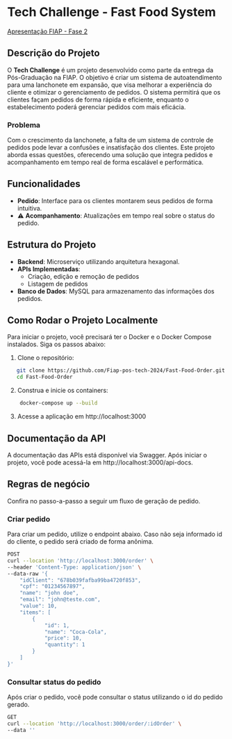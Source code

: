 # Tech Challenge - Fast Food System

[Apresentação FIAP - Fase 2](https://youtu.be/vD4L3E_Gviw)

## Descrição do Projeto

O **Tech Challenge** é um projeto desenvolvido como parte da entrega da Pós-Graduação na FIAP. O objetivo é criar um sistema de autoatendimento para uma lanchonete em expansão, que visa melhorar a experiência do cliente e otimizar o gerenciamento de pedidos. O sistema permitirá que os clientes façam pedidos de forma rápida e eficiente, enquanto o estabelecimento poderá gerenciar pedidos com mais eficácia.

### Problema

Com o crescimento da lanchonete, a falta de um sistema de controle de pedidos pode levar a confusões e insatisfação dos clientes. Este projeto aborda essas questões, oferecendo uma solução que integra pedidos e acompanhamento em tempo real de forma escalável e performática.

## Funcionalidades

- **Pedido**: Interface para os clientes montarem seus pedidos de forma intuitiva.
- ⚠️ **Acompanhamento**: Atualizações em tempo real sobre o status do pedido.

## Estrutura do Projeto

- **Backend**: Microserviço utilizando arquitetura hexagonal.
- **APIs Implementadas**:
    - Criação, edição e remoção de pedidos
    - Listagem de pedidos
- **Banco de Dados**: MySQL para armazenamento das informações dos pedidos.

## Como Rodar o Projeto Localmente

Para iniciar o projeto, você precisará ter o Docker e o Docker Compose instalados. Siga os passos abaixo:

1. Clone o repositório:

```bash
   git clone https://github.com/Fiap-pos-tech-2024/Fast-Food-Order.git
   cd Fast-Food-Order
```

2. Construa e inicie os containers:

```bash
    docker-compose up --build
```

3. Acesse a aplicação em http://localhost:3000

## Documentação da API

A documentação das APIs está disponível via Swagger. Após iniciar o projeto, você pode acessá-la em http://localhost:3000/api-docs.

## Regras de negócio

Confira no passo-a-passo a seguir um fluxo de geração de pedido.

### Criar pedido

Para criar um pedido, utilize o endpoint abaixo. Caso não seja informado id do cliente, o pedido será criado de forma anônima.

```bash
POST
curl --location 'http://localhost:3000/order' \
--header 'Content-Type: application/json' \
--data-raw '{
    "idClient": "678b039fafba99ba4720f853",
    "cpf": "01234567897",
    "name": "john doe",
    "email": "john@teste.com",
    "value": 10,
    "items": [
        {
            "id": 1,
            "name": "Coca-Cola",
            "price": 10,
            "quantity": 1
        }
    ]
}'
```

### Consultar status do pedido

Após criar o pedido, você pode consultar o status utilizando o id do pedido gerado.

```bash
GET
curl --location 'http://localhost:3000/order/:idOrder' \
--data ''
```
